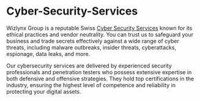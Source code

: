 # Cyber-Security-Services
Wizlynx Group is a reputable Swiss <a href="https://www.wizlynxgroup.com/">Cyber Security Services</A> known for its ethical practices and vendor neutrality. You can trust us to safeguard your business and trade secrets effectively against a wide range of cyber threats, including malware outbreaks, insider threats, cyberattacks, espionage, data leaks, and more.

Our cybersecurity services are delivered by experienced security professionals and penetration testers who possess extensive expertise in both defensive and offensive strategies. They hold top certifications in the industry, ensuring the highest level of competence and reliability in protecting your digital assets.
